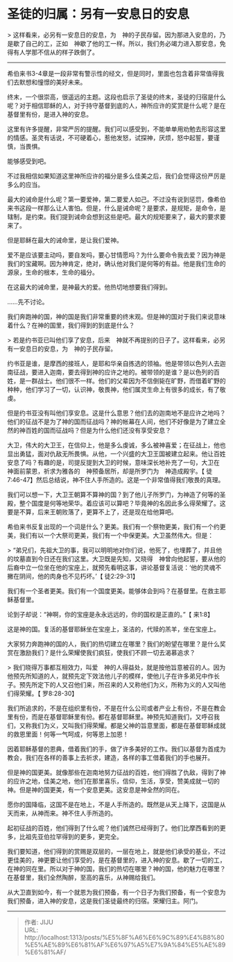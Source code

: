 # 圣徒的归属：另有一安息日的安息

&gt; 这样看来，必另有一安息日的安息，为　神的子民存留。因为那进入安息的，乃是歇了自己的工，正如　神歇了他的工一样。所以，我们务必竭力进入那安息，免得有人学那不信从的样子跌倒了。

-----------
希伯来书3-4章是一段非常有警示性的经文，但是同时，里面也包含着非常值得我们去默想和憧憬的美好未来。

终末，一个很崇高，很遥远的主题。这段也启示了圣徒的终末，圣徒的归宿是什么呢？对于相信耶稣的人，对于持守基督到底的人，神所应许的奖赏是什么呢？是在基督里有份，是进入神的安息。

这里有许多提醒，非常严厉的提醒。我们可以感受到，不能单单用劝勉去形容这里的情感。圣灵有话说，不可硬着心，惹他发怒，试探神，厌烦，怒中起誓，要谨慎，当畏惧。

能够感受到吧。

不过我相信如果知道这里神所应许的福分是多么佳美之后，我们会觉得这份严厉是多么的应当。

最大的诫命是什么呢？第一要爱神，第二要爱人如己。不过没有说到惩罚，像希伯来书这段一样那么让人害怕。但是，什么是诫命呢？是要求，是规矩，是命令，是辖制，是约束。我们提到诫命会想到这些是吧。最大的规矩要来了，最大的要求要来了。

但是耶稣在最大的诫命里，是让我们爱神。

爱不是应该要主动吗，要自发吗，要心甘情愿吗？为什么要命令我去爱？因为神是我们的宝藏啊。因为神肯定，绝对，确认他对我们是何等的有益。他是我们生命的源泉，生命的根本，生命的福分。

在这最大的诫命里，是神最大的爱。他热切地想要我们得到。

……先不讨论。

我们奔跑神的国，神的国是我们非常重要的终末观。但是神的国对于我们来说意味着什么？在神的国里，我们得到的到底是什么？

&gt; 若是约书亚已叫他们享了安息，后来　神就不再提别的日子了。这样看来，必另有一安息日的安息，为　神的子民存留。

约书亚是谁，是摩西的接班人，是耶和华亲自拣选的领袖。他是带领以色列人去迦南征战，要进入迦南，要去得到神的应许之地的。被带领的是谁？是以色列的百姓，是一群战士。他们很不一样。他们的父辈因为不信倒毙在旷野，而借着旷野的种种，他们学习了一切，认识神，敬畏神，他们属灵生命上有很多的成长，有了敬虔。

但是约书亚没有叫他们享安息。这是什么意思？他们去的迦南地不是应许之地吗？他们的征战不是为了神的国而征战吗？神的帐幕在人间，他们不好像是为了建立全然的神百姓的国而征战吗？但是为什么他们还没有享受安息？

大卫，伟大的大卫王，在信仰上，他是多么虔诚，多么被神喜爱；在征战上，他也显出勇猛，面对仇敌无所畏惧。从他，一个兴盛的大卫王国被建立起来。他让百姓安息了吗？有趣的是，司提反提到大卫的时候，意味深长地补充了一句，大卫在　神面前蒙恩，祈求为雅各的　神预备居所，却是所罗门为　神造成殿宇。【 徒7:46-47】然后总结说，神不住人手所造的。这是一个非常值得我们敬畏的真理。

我们可以想一下，大卫王朝算不算神的国？到了他儿子所罗门，为神造了何等的圣殿，整个国度是何等地荣华。着应该可以算吧？毕竟神的名因此多么得荣耀了。这要是不算，后来王朝败落了，更算不上了，还是现在给他算吧。

希伯来书反复出现的一个词是什么？更美。我们有一个祭物更美，我们有一个约更美，我们有以一个大祭司更美，我们有一个中保更美。大卫虽然伟大。但是：

&gt; “弟兄们，先祖大卫的事，我可以明明地对你们说，他死了，也埋葬了，并且他的坟墓直到今日还在我们这里。大卫既是先知，又晓得　神曾向他起誓，要从他的后裔中立一位坐在他的宝座上，就预先看明这事，讲论基督复活说：‘他的灵魂不撇在阴间，他的肉身也不见朽坏。’【 徒2:29-31】

我们有一个圣者更美。我们有一个国度更美。能够体会到吗？在基督里。在救主耶稣基督里。

论到子却说：“神啊，你的宝座是永永远远的，你的国权是正直的。”【 来1:8】

这是神的国。复活的基督耶稣坐在宝座上，圣洁的，代赎的羔羊，坐在宝座上。

大家努力奔跑神的国的人，我们的热切建立在哪里？我们的盼望在哪里？是什么奖赏在激励我们？是什么荣耀使我们疯狂，使我们不顾一切去渴慕追求？

&gt; 我们晓得万事都互相效力，叫爱　神的人得益处，就是按他旨意被召的人。因为他预先所知道的人，就预先定下效法他儿子的模样，使他儿子在许多弟兄中作长子。预先所定下的人又召他们来，所召来的人又称他们为义，所称为义的人又叫他们得荣耀。【 罗8:28-30】

我们所追求的，不是在组织里有份，不是在什么公司或者产业上有份，不是在教会里有份，而是在基督耶稣里有份。都在基督耶稣里。神预先知道我们，又呼召我们，又称我们为义，又叫我们得荣耀。都是父神的旨意里面，都是在基督耶稣成就的救恩里面！何等一气呵成，何等恩上加恩！

因着耶稣基督的恩典，借着我们的手，做了许多美好的工作。我们以基督为首成为教会，我们在各样的善事上去祈求，建造，各样的事工借着我们的手也展开。

但是神的国更美。就像那些在迦南地努力征战的百姓，他们得胜了仇敌，得到了神的应许之地，佳美之地，他们在那里喜乐，信仰，生活，享受，赞美成就一切的神。但是神的国更美，有一个安息更美。这安息是神全然的同在。

愿你的国降临，这国不是在地上，不是人手所造的。既然是从天上降下，这国是从天而来，从神而来。神不住人手所造的。

起初征战的百姓，他们得到了什么呢？他们诚然已经得到了。他们比摩西看到的更多，比祖先亚伯拉罕得到的更多，更完全。

我们要知道，他们得到的赏赐是双层的，一层在地上，就是他们承受的基业，不过更佳美的，神更要让他们享受的，是在基督里的，进入神的安息。歇了一切的工，在神的同在里。所以对于神的国，我们的热切在哪里？神的国，他的魅力在哪里？在基督里，我们全然陶醉，至高的喜乐，从神赐给我们。

从大卫直到如今，有一个就恩为我们预备，有一个日子为我们预备，有一个安息为我们预备，进入神的安息，这是我们圣徒最终的归宿。荣耀归主。阿门。












---

> 作者: JIJU  
> URL: http://localhost:1313/posts/%E5%8F%A6%E6%9C%89%E4%B8%80%E5%AE%89%E6%81%AF%E6%97%A5%E7%9A%84%E5%AE%89%E6%81%AF/  

